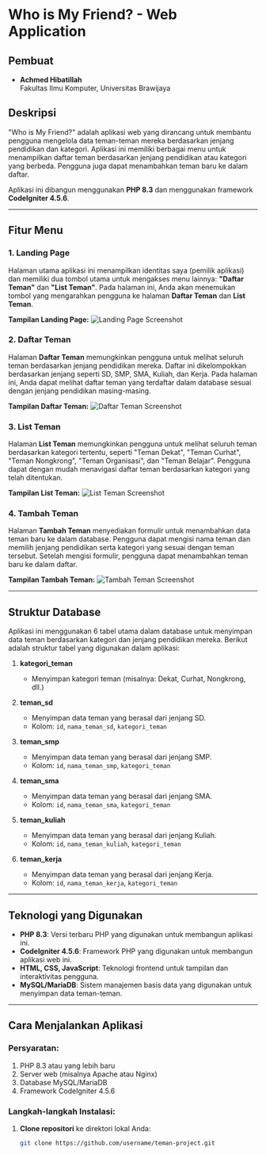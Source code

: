 # Who is My Friend? - Web Application

## Pembuat
- **Achmed Hibatillah**  
  Fakultas Ilmu Komputer, Universitas Brawijaya

## Deskripsi

"Who is My Friend?" adalah aplikasi web yang dirancang untuk membantu pengguna mengelola data teman-teman mereka berdasarkan jenjang pendidikan dan kategori. Aplikasi ini memiliki berbagai menu untuk menampilkan daftar teman berdasarkan jenjang pendidikan atau kategori yang berbeda. Pengguna juga dapat menambahkan teman baru ke dalam daftar.

Aplikasi ini dibangun menggunakan **PHP 8.3** dan menggunakan framework **CodeIgniter 4.5.6**.

---

## Fitur Menu

### 1. **Landing Page**
Halaman utama aplikasi ini menampilkan identitas saya (pemilik aplikasi) dan memiliki dua tombol utama untuk mengakses menu lainnya: **"Daftar Teman"** dan **"List Teman"**. Pada halaman ini, Anda akan menemukan tombol yang mengarahkan pengguna ke halaman **Daftar Teman** dan **List Teman**.

**Tampilan Landing Page:**
![Landing Page Screenshot](path/to/landing-page-screenshot.png)

### 2. **Daftar Teman**
Halaman **Daftar Teman** memungkinkan pengguna untuk melihat seluruh teman berdasarkan jenjang pendidikan mereka. Daftar ini dikelompokkan berdasarkan jenjang seperti SD, SMP, SMA, Kuliah, dan Kerja. Pada halaman ini, Anda dapat melihat daftar teman yang terdaftar dalam database sesuai dengan jenjang pendidikan masing-masing.

**Tampilan Daftar Teman:**
![Daftar Teman Screenshot](path/to/daftar-teman-screenshot.png)

### 3. **List Teman**
Halaman **List Teman** memungkinkan pengguna untuk melihat seluruh teman berdasarkan kategori tertentu, seperti "Teman Dekat", "Teman Curhat", "Teman Nongkrong", "Teman Organisasi", dan "Teman Belajar". Pengguna dapat dengan mudah menavigasi daftar teman berdasarkan kategori yang telah ditentukan.

**Tampilan List Teman:**
![List Teman Screenshot](path/to/list-teman-screenshot.png)

### 4. **Tambah Teman**
Halaman **Tambah Teman** menyediakan formulir untuk menambahkan data teman baru ke dalam database. Pengguna dapat mengisi nama teman dan memilih jenjang pendidikan serta kategori yang sesuai dengan teman tersebut. Setelah mengisi formulir, pengguna dapat menambahkan teman baru ke dalam daftar.

**Tampilan Tambah Teman:**
![Tambah Teman Screenshot](path/to/tambah-teman-screenshot.png)

---

## Struktur Database

Aplikasi ini menggunakan 6 tabel utama dalam database untuk menyimpan data teman berdasarkan kategori dan jenjang pendidikan mereka. Berikut adalah struktur tabel yang digunakan dalam aplikasi:

1. **kategori_teman**
   - Menyimpan kategori teman (misalnya: Dekat, Curhat, Nongkrong, dll.)

2. **teman_sd**
   - Menyimpan data teman yang berasal dari jenjang SD.
   - Kolom: `id`, `nama_teman_sd`, `kategori_teman`

3. **teman_smp**
   - Menyimpan data teman yang berasal dari jenjang SMP.
   - Kolom: `id`, `nama_teman_smp`, `kategori_teman`

4. **teman_sma**
   - Menyimpan data teman yang berasal dari jenjang SMA.
   - Kolom: `id`, `nama_teman_sma`, `kategori_teman`

5. **teman_kuliah**
   - Menyimpan data teman yang berasal dari jenjang Kuliah.
   - Kolom: `id`, `nama_teman_kuliah`, `kategori_teman`

6. **teman_kerja**
   - Menyimpan data teman yang berasal dari jenjang Kerja.
   - Kolom: `id`, `nama_teman_kerja`, `kategori_teman`

---

## Teknologi yang Digunakan

- **PHP 8.3**: Versi terbaru PHP yang digunakan untuk membangun aplikasi ini.
- **CodeIgniter 4.5.6**: Framework PHP yang digunakan untuk membangun aplikasi web ini.
- **HTML, CSS, JavaScript**: Teknologi frontend untuk tampilan dan interaktivitas pengguna.
- **MySQL/MariaDB**: Sistem manajemen basis data yang digunakan untuk menyimpan data teman-teman.

---

## Cara Menjalankan Aplikasi

### Persyaratan:
1. PHP 8.3 atau yang lebih baru
2. Server web (misalnya Apache atau Nginx)
3. Database MySQL/MariaDB
4. Framework CodeIgniter 4.5.6

### Langkah-langkah Instalasi:

1. **Clone repositori** ke direktori lokal Anda:
   ```bash
   git clone https://github.com/username/teman-project.git
